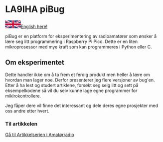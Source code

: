 # LA9IHA piBug
<a href="https://github.com/LA9IHA/piBug/blob/main/READMEen.md"><img height= "25" src="https://raw.githubusercontent.com/LA9IHA/piBug/main/bullen/assets/UK.jpg">English here!</a>

piBug er en platform for eksperimentering av radioamatører som ønsker å lære seg litt programmering i Raspberry Pi Pico. Dette er en liten mikroprosessor med mye kraft som kan programmeres i Python eller C.

## Om eksperimentet
Dette handler ikke om å ta frem et ferdig produkt men heller å lære om hvordan man lager noe. Derfor presenterer jeg flere versjoner av bug'en. Etter å ha lest og studert artiklene, forsøkt seg selg litt og sett på eksempelkodene så vil du selv kunne lage egne programmer for miklrokontrollere.

Jeg fåper dere vil finne det interessant og dele deres egne prosjekter med oss andre etter hvert.

### Til artikkelen

<a href="https://github.com/LA9IHA/piBug/tree/main/bullen">Gå til Artikkelserien i Amatørradio</a>
